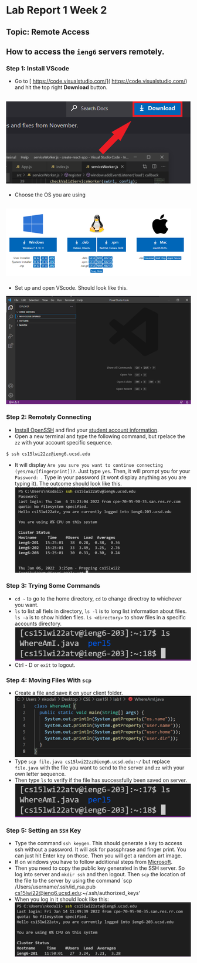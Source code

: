 # Lab Report 1 Week 2

## Topic: Remote Access
How to access the `ieng6` servers remotely.
---
### Step 1: Install VScode
* Go to [ https://code.visualstudio.com/]( https://code.visualstudio.com/) and hit the top right **Download** button.

![Image](downloadvscodeimg1.png)
---
* Choose the OS you are using

![Image](do.png)
---
* Set up and open VScode. Should look like this.

![Image](do3.png)

### Step 2: Remotely Connecting
* [Install OpenSSH](https://docs.microsoft.com/en-us/windows-server/administration/openssh/openssh_install_firstuse) and find your [student account information](https://sdacs.ucsd.edu/~icc/index.php).
* Open a new terminal and type the following command, but rpelace the `zz` with your account specific sequence.
```
$ ssh cs15lwi22zz@ieng6.ucsd.edu
```
* It will display `Are you sure you want to continue connecting (yes/no/[fingerprint])?`. Just type `yes`.
Then, it will prompt you for your `Password: `. Type in your password (it wont display anything as you are typing it).
The outcome should look like this.
![Image](connectingrem.png)
### Step 3: Trying Some Commands
* `cd ~` to go to the home directory, `cd` to change directroy to whichever you want.
* `ls` to list all fiels in directory, `ls -l` is to long list information about files. `ls -a` is to show hidden files. `ls <directory>` to show files in a specific accounts directory.
![Image](tryingcom.png)
* Ctrl - D or `exit` to logout.
### Step 4: Moving Files With `scp`
* Create a file and save it on your client folder.
![Image](scp1.png)
* Type `scp file.java cs15lwi22zz@ieng6.ucsd.edu:~/` but replace `file.java` with the file you want to send to the server and `zz` with your own letter sequence. 
* Then type `ls` to verify if the file has successfully been saved on server. 
![Image](tryingcom.png)
### Step 5: Setting an `SSH` Key
* Type the command `ssh keygen`. This should generate a key to access ssh without a password. It will ask for passphrase and finger print. You can just hit Enter key on those. Then you will get a random art image.
* If on windows you have to follow additional steps from [Microsoft](https://docs.microsoft.com/en-us/windows-server/administration/openssh/openssh_keymanagement#user-key-generation).
* Then you need to copy the public key generated in the SSH server. So log into server and `mkdir ssh` and then logout. Then `scp` the location of the file to the server by using the command `scp /Users/username/.ssh/id_rsa.pub cs15lwi22@ieng6.ucsd.edu:~/.ssh/authorized_keys'
* When you log in it should look like this:
![Image](sshlogin.png)

